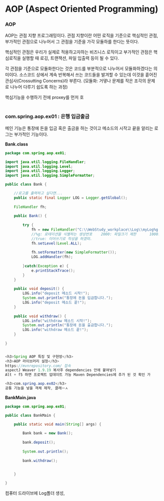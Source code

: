 <h1>AOP (Aspect Oriented Programming)</h1>

<h3>AOP</h3>
AOP는 관점 지향 프로그래밍이다.
관점 지향이란 어떤 로직을 기준으로 핵심적인 관점, 부가적인 관점으로 나누어서 그 관점을 기준을 가각 모듈하를 한다는 뜻이다.

핵심적인 관점은 우리가 실제로 적용하고자하는 비즈니스 로직이고 부가적인 관점은 핵심로직을 실행할 때 로깅, 트랜잭션, 파일 입출력 등이 될 수 있다.

각 관점을 기준으로 모듈화한다는 것은 코드를 부분적으로 나누어서 모듈화하겠다는 의미이다.
소스코드 상에서 계속 반복해서 쓰는 코드들을 발겨할 수 있는데 이것을 흩어진 관심사(Crossutting Concerns)라 부른다.
(모듈화: 거댛나 문제를 작은 조각의 문제로 나누어 다루기 쉽도록 하는 과정)


핵심기능을 수행하기 전에 proxey를 먼저 호
<br><br>

<h3>com.spring.aop.ex01 : 은행 입금출금</h3>
메인 기능은 통장에 돈을 입금 혹은 출금을 하는 것이고 메소드의 시작고 끝을 알리는 로그는 부가적인 기능이다.

**Bank.class**

```java
package com.spring.aop.ex01;

import java.util.logging.FileHandler;
import java.util.logging.Level;
import java.util.logging.Logger;
import java.util.logging.SimpleFormatter;

public class Bank {

	//로고를 출력하고 싶다면...
	public static final Logger LOG = Logger.getGlobal();
	
	FileHandler fh;
	
	public Bank() {
		
		try {
			fh = new FileHandler("C:\\WebStudy_workplace\\Log\\myLog%g.txt", 2000, 1000, true);
			//%g: 로테이션을 식별하는 생성번호	 2000: 파일크기 제한		1000: 파일 개수 제한
			//true: 이어쓰기로 작성을 하겠따.
			fh.setLevel(Level.ALL);
			
			fh.setFormatter(new SimpleFormatter());
			LOG.addHandler(fh);
			
		}catch(Exception e) {
			e.printStackTrace();
		}
	}
	
	public void deposit() {
		LOG.info("deposit 메소드 시작!");
		System.out.println("통장에 돈을 입금합니다.");
		LOG.info("deposit 메소드 끝!");
	}
	
	public void withdraw() {
		LOG.info("withdraw 메소드 시작!");
		System.out.println("통장에 돈을 출금합니다.");
		LOG.info("withdraw 메소드 끝!");
	}
	
}


<h3>Spring AOP 특징 및 구현방</h3>
<h3>AOP 라이브러리 설정</h3>
https://mvnrepository.com/ 접속
aspectJ Weaver 1.9.19 복사후 dependencies 안에 붙여넣기
Alt + f5 하면 프로젝트 업데이트 가능 Maven Dependencies에 추가 된 것 확인 가

<h3>com.spring.aop.ex02</h3>
공통 기능을 넣을 객체 제작, 클래ㅡㅅ

```

**BankMain.java**

```java
package com.spring.aop.ex01;

public class BankMain {

	public static void main(String[] args) {
		
		Bank bank = new Bank();
		
		bank.deposit();
		
		System.out.println();
		
		bank.withdraw();
		
		
	}

}
```

컴퓨터 드라이브에 Log폴더 생성, 
